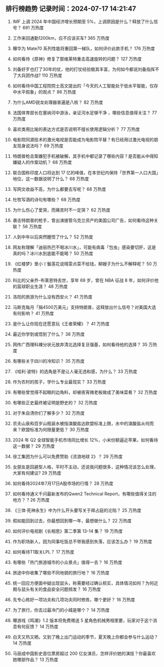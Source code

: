 
## 排行榜趋势 记录时间：2024-07-17 14:21:47
  
  1. IMF 上调 2024 年中国经济增长预期至 5%，上调原因是什么？释放了什么信号？ 691 万热度
    
  2. 工作来回通勤1200km，应不应该买车? 365 万热度
    
  3. 曝华为 Mate70 系列性能将重回第一梯队，如何评价此款手机？ 176 万热度
    
  4. 如何看待《原神》修复了那维莱特重击高速旋转的问题？ 127 万热度
    
  5. 刘备好歹也打了30年的仗，他的打仗经验极其丰富，为何如今都说刘备指挥不了大兵团作战? 110 万热度
    
  6. 如何看待中国工程院院士高文提出的「今天的人工智能处于低水平智能，仅存中水平假象」的观点？ 86 万热度
    
  7. 为什么AMD锐龙处理器普遍是八核？ 82 万热度
    
  8. 法国体育部长在塞纳河中游泳，亲证河水足够干净 ，哪些信息值得关注？ 77 万热度
    
  9. 喜欢类用比喻的表达方式是否说明不擅长使用逻辑分析？ 77 万热度
    
  10. 电影院同源技术的激光电视是否能成为电影院平替？有已经用过激光电视的朋友现身说法吗？ 69 万热度
    
  11. 特朗普枪击案嫌犯手机被破解，其手机中都记录了哪些内容？是否能从中得知嫌疑人的作案动机？ 68 万热度
    
  12. 联合国称印度人口将达到 17 亿的峰值，在本世纪内保持「世界第一人口大国」地位，这一数据说明了什么？ 68 万热度
    
  13. 写网文收益不高，为什么都要去写呢？ 68 万热度
    
  14. 杜牧写酒的诗句有哪些？ 68 万热度
    
  15. 为什么伤心了爱哭，而痛苦时不一定哭？ 62 万热度
    
  16. 袭击特朗普的枪手，曾出演接管乌克兰资产的美国公司广告，如何看待这种关联？ 56 万热度
    
  17. 人到中年以后突然醒悟了什么？ 52 万热度
    
  18. 网友称理解「迪丽热巴不喝冰川水」，可能有病毒「包虫」感染要切肝，这是真的吗？冰川水到底能不能喝？ 50 万热度
    
  19. 《红楼梦》里小丫鬟莲花说晴雯点菜不给钱，柳嫂子为什么不解释呢？ 50 万热度
    
  20. 科比的父亲乔-布莱恩特去世，享年 69 岁，曾在 NBA 征战 8 年，如何评价他的篮球职业生涯？ 48 万热度
    
  21. 洛阳的旅游为什么没有西安火？ 41 万热度
    
  22. 马斯克每月「捐4500万美元」支持特朗普，这释放出什么信号？对美国大选有何影响？ 41 万热度
    
  23. 是什么让你现在还愿意玩《王者荣耀》？ 41 万热度
    
  24. 最近你学到或悟到了什么？ 38 万热度
    
  25. 网传广西理科裸分状元放弃清北选择复旦强基，如何看待他的选择？ 35 万热度
    
  26. 有哪些关于四川的冷知识？ 35 万热度
    
  27. 《哈利·波特》的选角是不是让人毫无违和感，为什么？ 33 万热度
    
  28. 作为农村的孩子，学什么专业最现实？ 33 万热度
    
  29. 有哪些曾觉得不起眼的边角料，却被夜宵摊老板做成了美味菜肴？ 32 万热度
    
  30. 有哪些正史最终被证明是野史的？ 32 万热度
    
  31. 对于朱自清你们了解多少？ 32 万热度
    
  32. 农夫山泉和百岁山瓶装水被指溴酸盐达欧盟标准上限，水中的溴酸盐从何而来？欧盟标准为何限量更低？ 30 万热度
    
  33. 2024 年 Q2 全球智能手机市场同比增长 12%，小米份额逼近苹果，如何看待这一数据？ 29 万热度
    
  34. 徐工集团为什么可以免费赞助《流浪地球 2》？ 29 万热度
    
  35. 女朋友是回避型人格，平时不主动，还说我问题很多，这种情况该怎么处理，大家有何建议? 29 万热度
    
  36. 如何看待2024年7月17日A股市场的行情？ 28 万热度
    
  37. 如何看待通义千问最新发布的Qwen2 Technical Report，有哪些值得关注的地方？ ? 26 万热度
    
  38. 《三体·死神永生》中为什么开头要写关于拜占庭的沦陷？ 25 万热度
    
  39. 假如能回到过去，你最想回到哪一年，最想做什么？ 22 万热度
    
  40. 如何评价电视剧《长相思》第二季第 13-14 集？ 19 万热度
    
  41. 作为职场新人，因为同事吃饭总不带我感到失落，应该怎么办？ 19 万热度
    
  42. 如何看待T1取关LPL？ 17 万热度
    
  43. 有哪些「热门旅游城市的小众景点」值得一去？ 16 万热度
    
  44. 旅途中你收集了哪些不同地貌的旅行地？ 16 万热度
    
  45. 统一回应方便面中疑出现鼠头，称需要经过确认核实，具体情况如何？为何近期与鼠头有关的食品安全问题频发？ 16 万热度
    
  46. 先专心练好一项功夫和几项功夫同时修炼，哪个更好？ 16 万热度
    
  47. 为了旅行，你去过最冷门的小城是哪个？ 14 万热度
    
  48. 曝游戏《鸣潮》1.2 版本将免费赠送 5 星角色机械男相里要，玩家对于这个消息有何反馈？ 14 万热度
    
  49. 白天又热又晒，又到了晚上出门运动的季节，夏天晚上你都会参与什么运动？ 14 万热度
    
  50. 马丽成中国影史首位票房超过 200 亿女演员，怎样评价她的演技？你最喜欢她哪部作品？ 13 万热度
    